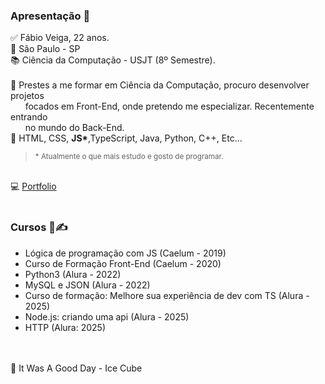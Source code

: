### Apresentação 👋

✅ Fábio Veiga, 22 anos. 
<br>
🔻 São Paulo - SP
<br>
📚 Ciência da Computação - USJT (8º Semestre).
<br><br>
📜 Prestes a me formar em Ciência da Computação, procuro desenvolver projetos <br>       focados em Front-End, onde pretendo me especializar. Recentemente entrando <br>       no mundo do Back-End.
<br>
🧠 HTML, CSS, <b>JS*</b>,TypeScript, Java, Python, C++, Etc...
<br>
><small>* Atualmente o que mais estudo e gosto de programar.</small>

<br>
💻 <a href="https://fabiov37ga.github.io/">Portfolio</a>
<br><br>

<h3> Cursos 📖✍ </h3>
<ul>
  <li>Lógica de programação com JS (Caelum - 2019)</li>
  <li>Curso de Formação Front-End (Caelum - 2020)</li>
  <li>Python3 (Alura - 2022)</li>
  <li>MySQL e JSON (Alura - 2022)</li>
  <li>Curso de formação: Melhore sua experiência de dev com TS (Alura - 2025)</li>
  <li>Node.js: criando uma api (Alura - 2025)</li>
  <li>HTTP (Alura: 2025)</li>
</ul>

<br><br>
🎵 It Was A Good Day - Ice Cube






